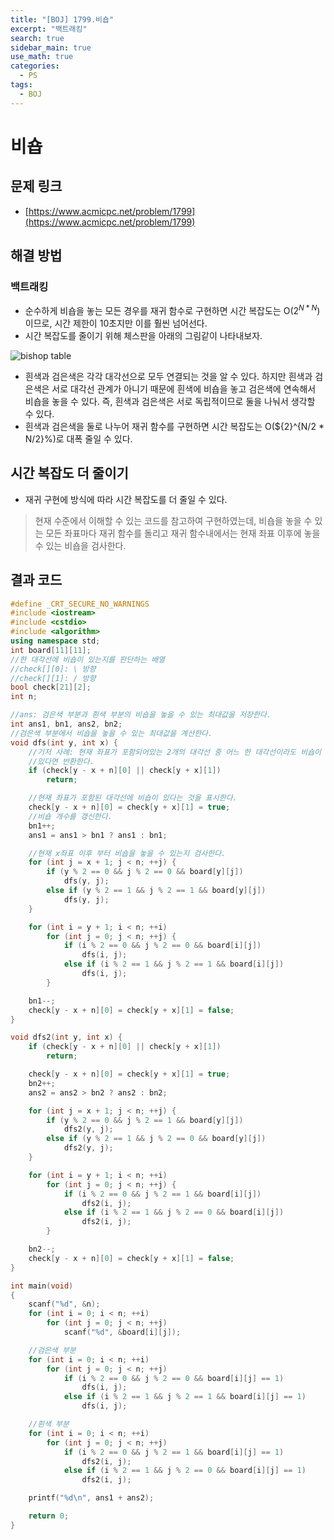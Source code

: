 ```yaml
---
title: "[BOJ] 1799.비숍"
excerpt: "백트래킹"
search: true
sidebar_main: true
use_math: true
categories:
  - PS
tags:
  - BOJ
---
```


# 비숍

## 문제 링크
- [https://www.acmicpc.net/problem/1799](https://www.acmicpc.net/problem/1799)

## 해결 방법
### 백트래킹
- 순수하게 비숍을 놓는 모든 경우를 재귀 함수로 구현하면 시간 복잡도는 O(${2}^{N * N}$)이므로, 시간 제한이 10초지만 이를 훨씬 넘어선다.
- 시간 복잡도를 줄이기 위해 체스판을 아래의 그림같이 나타내보자.

![bishop table](https://user-images.githubusercontent.com/34755287/48295230-752b4a00-e4cd-11e8-934a-f0d37443ecd6.jpg)

- 흰색과 검은색은 각각 대각선으로 모두 연결되는 것을 알 수 있다. 하지만 흰색과 검은색은 서로 대각선 관계가 아니기 때문에 흰색에 비숍을 놓고 검은색에 연속해서 비숍을 놓을 수 있다. 즉, 흰색과 검은색은 서로 독립적이므로 둘을 나눠서 생각할 수 있다.
- 흰색과 검은색을 둘로 나누어 재귀 함수를 구현하면 시간 복잡도는 O(${2}^{N/2 * N/2}%)로 대폭 줄일 수 있다.

## 시간 복잡도 더 줄이기
- 재귀 구현에 방식에 따라 시간 복잡도를 더 줄일 수 있다.
> 현재 수준에서 이해할 수 있는 코드를 참고하여 구현하였는데, 비숍을 놓을 수 있는 모든 좌표마다 재귀 함수를 돌리고 재귀 함수내에서는 현재 좌표 이후에 놓을 수 있는 비숍을 검사한다.

## 결과 코드

```cpp
#define _CRT_SECURE_NO_WARNINGS
#include <iostream>
#include <cstdio>
#include <algorithm>
using namespace std;
int board[11][11];
//한 대각선에 비숍이 있는지를 판단하는 배열
//check[][0]: \ 방향
//check[][1]: / 방향
bool check[21][2];
int n;

//ans: 검은색 부분과 흰색 부분의 비숍을 놓을 수 있는 최대값을 저장한다.
int ans1, bn1, ans2, bn2;
//검은색 부분에서 비숍을 놓을 수 있는 최대값을 계산한다.
void dfs(int y, int x) {
	//기저 사례: 현재 좌표가 포함되어있는 2개의 대각선 중 어느 한 대각선이라도 비숍이
	//있다면 반환한다.
	if (check[y - x + n][0] || check[y + x][1])
		return;

	//현재 좌표가 포함된 대각선에 비숍이 있다는 것을 표시한다.
	check[y - x + n][0] = check[y + x][1] = true;
	//비숍 개수를 갱신한다.
	bn1++;
	ans1 = ans1 > bn1 ? ans1 : bn1;

	//현재 x좌표 이후 부터 비숍을 놓을 수 있는지 검사한다.
	for (int j = x + 1; j < n; ++j) {
		if (y % 2 == 0 && j % 2 == 0 && board[y][j])
			dfs(y, j);
		else if (y % 2 == 1 && j % 2 == 1 && board[y][j])
			dfs(y, j);
	}

	for (int i = y + 1; i < n; ++i)
		for (int j = 0; j < n; ++j) {
			if (i % 2 == 0 && j % 2 == 0 && board[i][j])
				dfs(i, j);
			else if (i % 2 == 1 && j % 2 == 1 && board[i][j])
				dfs(i, j);
		}

	bn1--;
	check[y - x + n][0] = check[y + x][1] = false;
}

void dfs2(int y, int x) {
	if (check[y - x + n][0] || check[y + x][1])
		return;

	check[y - x + n][0] = check[y + x][1] = true;
	bn2++;
	ans2 = ans2 > bn2 ? ans2 : bn2;

	for (int j = x + 1; j < n; ++j) {
		if (y % 2 == 0 && j % 2 == 1 && board[y][j])
			dfs2(y, j);
		else if (y % 2 == 1 && j % 2 == 0 && board[y][j])
			dfs2(y, j);
	}

	for (int i = y + 1; i < n; ++i)
		for (int j = 0; j < n; ++j) {
			if (i % 2 == 0 && j % 2 == 1 && board[i][j])
				dfs2(i, j);
			else if (i % 2 == 1 && j % 2 == 0 && board[i][j])
				dfs2(i, j);
		}

	bn2--;
	check[y - x + n][0] = check[y + x][1] = false;
}

int main(void)
{
	scanf("%d", &n);
	for (int i = 0; i < n; ++i)
		for (int j = 0; j < n; ++j)
			scanf("%d", &board[i][j]);

	//검은색 부분
	for (int i = 0; i < n; ++i)
		for (int j = 0; j < n; ++j)
			if (i % 2 == 0 && j % 2 == 0 && board[i][j] == 1)
				dfs(i, j);
			else if (i % 2 == 1 && j % 2 == 1 && board[i][j] == 1)
				dfs(i, j);

	//흰색 부분
	for (int i = 0; i < n; ++i)
		for (int j = 0; j < n; ++j)
			if (i % 2 == 0 && j % 2 == 1 && board[i][j] == 1)
				dfs2(i, j);
			else if (i % 2 == 1 && j % 2 == 0 && board[i][j] == 1)
				dfs2(i, j);

	printf("%d\n", ans1 + ans2);

	return 0;
}
```
